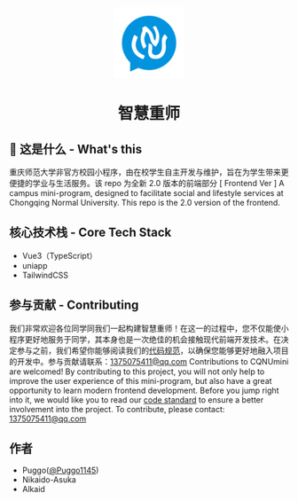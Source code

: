 <p align="center">
    <picture>
      <img src="./src/static/icons/logo.jpeg" height="128">
    </picture>
    <h1 align="center">智慧重师</h1>
</p>


## 👋 这是什么 - What's this
重庆师范大学非官方校园小程序，由在校学生自主开发与维护，旨在为学生带来更便捷的学业与生活服务。该 repo 为全新 2.0 版本的前端部分
[ Frontend Ver ] A campus mini-program, designed to facilitate social and lifestyle services at Chongqing Normal University. This repo is the 2.0 version of the frontend.

## 核心技术栈 - Core Tech Stack
- Vue3（TypeScript）
- uniapp
- TailwindCSS

## 参与贡献 - Contributing
我们非常欢迎各位同学同我们一起构建智慧重师！在这一的过程中，您不仅能使小程序更好地服务于同学，其本身也是一次绝佳的机会接触现代前端开发技术。在决定参与之前，我们希望你能够阅读我们的[代码规范](https://tinted-galette-9e6.notion.site/29ec3dd330fc4f4faa149283f2c97091?pvs=74)，以确保您能够更好地融入项目的开发中。参与贡献请联系：1375075411@qq.com
Contributions to CQNUmini are welcomed! By contributing to this project, you will not only help to improve the user experience of this mini-program, but also have a great opportunity to learn modern frontend development. Before you jump right into it, we would like you to read our [code standard](https://tinted-galette-9e6.notion.site/29ec3dd330fc4f4faa149283f2c97091?pvs=74) to ensure a better involvement into the project. To contribute, please contact: 1375075411@qq.com


## 作者
- Puggo([@Puggo1145](https://www.puggo.tech/))
- Nikaido-Asuka
- Alkaid
